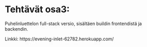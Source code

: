 <h1>Tehtävät osa3:</h2>
<p>Puhelinluettelon full-stack versio, sisältäen buildin frontendistä ja backendin.<p>

<p>Linkki: <link>https://evening-inlet-62782.herokuapp.com/</link> </p>
